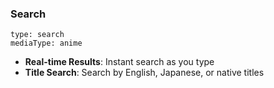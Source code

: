 ### Search

```zoro
type: search
mediaType: anime
```

- **Real-time Results**: Instant search as you type
- **Title Search**: Search by English, Japanese, or native titles

